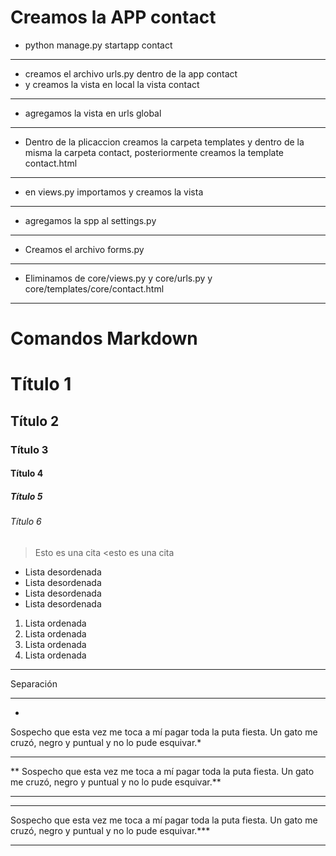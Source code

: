 
# Creamos la APP contact


- python manage.py startapp contact
___
- creamos el archivo urls.py dentro de la app contact
- y creamos la vista en local la vista contact
___

- agregamos  la vista en urls global
___

- Dentro de la plicaccion creamos la carpeta templates y dentro de la misma la carpeta contact, posteriormente creamos la template contact.html
___

-  en views.py importamos y creamos la vista
___
- agregamos la spp al settings.py
___
- Creamos el archivo forms.py
___

- Eliminamos de core/views.py y core/urls.py y core/templates/core/contact.html

___






# Comandos Markdown

# Título 1
## Título 2
### Título 3
#### Título 4
##### Título 5 
###### Título 6

> Esto es una cita
<esto es una cita

- Lista desordenada
- Lista desordenada
- Lista desordenada
- Lista desordenada

1. Lista ordenada
2. Lista ordenada
3. Lista ordenada
4. Lista ordenada

___
Separación
___

*
Sospecho que esta vez me toca a mí 
pagar toda la puta fiesta. 
Un gato me cruzó, negro y puntual 
y no lo pude esquivar.*
___
**
Sospecho que esta vez me toca a mí 
pagar toda la puta fiesta. 
Un gato me cruzó, negro y puntual 
y no lo pude esquivar.**
___
***
Sospecho que esta vez me toca a mí 
pagar toda la puta fiesta. 
Un gato me cruzó, negro y puntual 
y no lo pude esquivar.***
___